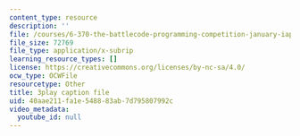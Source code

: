 ```yaml
---
content_type: resource
description: ''
file: /courses/6-370-the-battlecode-programming-competition-january-iap-2013/40aae211fa1e548883ab7d795807992c_tbsYFzmk_24.vtt
file_size: 72769
file_type: application/x-subrip
learning_resource_types: []
license: https://creativecommons.org/licenses/by-nc-sa/4.0/
ocw_type: OCWFile
resourcetype: Other
title: 3play caption file
uid: 40aae211-fa1e-5488-83ab-7d795807992c
video_metadata:
  youtube_id: null
---
```

